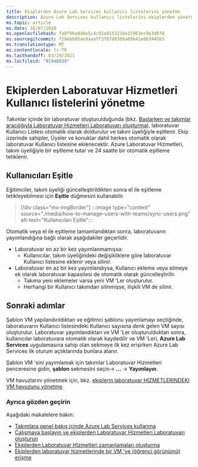 ```yaml
---
title: Ekiplerden Azure Lab Services kullanıcı listelerini yönetme
description: Azure Lab Services kullanıcı listelerini ekiplerden yönetmeyi öğrenin.
ms.topic: article
ms.date: 10/07/2020
ms.openlocfilehash: fa8f96a84be5c4c91e0153216e15963ec0e3d6f8
ms.sourcegitcommit: f28ebb95ae9aaaff3f87d8388a09b41e0b3445b5
ms.translationtype: MT
ms.contentlocale: tr-TR
ms.lasthandoff: 03/29/2021
ms.locfileid: "91946839"
---
```

# <a name="manage-lab-services-user-lists-from-teams"></a>Ekiplerden Laboratuvar Hizmetleri Kullanıcı listelerini yönetme

Takımlar içinde bir laboratuvar oluşturulduğunda (bkz. [Başlarken ve takımlar aracılığıyla Laboratuvar Hizmetleri Laboratuvarı oluşturma](how-to-get-started-create-lab-within-teams.md)), laboratuvar Kullanıcı Listesi otomatik olarak doldurulur ve takım üyeliğiyle eşitlenir. Ekip üzerinde sahipler, Üyeler ve konuklar dahil herkes otomatik olarak laboratuvar Kullanıcı listesine eklenecektir. Azure Laboratuvar Hizmetleri, takım üyeliğiyle bir eşitleme tutar ve 24 saatte bir otomatik eşitleme tetiklenir. 

## <a name="sync-users"></a>Kullanıcıları Eşitle

Eğitimciler, takım üyeliği güncelleştirildikten sonra el ile eşitleme tetikleyebilmesi için **Eşitle** düğmesini kullanabilir. 

> [!div class="mx-imgBorder"]
> :::image type="content" source="./media/how-to-manage-users-with-teams/sync-users.png" alt-text="Kullanıcıları Eşitle":::

Otomatik veya el ile eşitleme tamamlandıktan sonra, laboratuvarın yayımlandığına bağlı olarak aşağıdakiler geçerlidir.

* Laboratuvar en az bir kez yayımlanmamışsa:
    * Kullanıcılar, takım üyeliğindeki değişikliklere göre laboratuvar Kullanıcı listesine eklenir veya silinir. 
* Laboratuvar en az bir kez yayımlandıysa, Kullanıcı ekleme veya silmeye ek olarak laboratuvar kapasitesi de otomatik olarak güncelleştirilir.
    * Takıma yeni eklemeler varsa yeni VM 'Ler oluşturulur.
    * Herhangi bir Kullanıcı takımdan silinmişse, ilişkili VM de silinir.

## <a name="next-steps"></a>Sonraki adımlar

Şablon VM yapılandırıldıktan ve eğitimci şablonu yayımlamayı seçtiğinde, laboratuvarın Kullanıcı listesindeki Kullanıcı sayısına denk gelen VM sayısı oluşturulur. Laboratuvar yayımlandıktan ve VM 'Ler oluşturulduktan sonra, kullanıcılar laboratuvara otomatik olarak kaydedilir ve VM 'Leri, **Azure Lab Services** uygulamasına sahip olan sekmeye ilk kez erişirken Azure Lab Services ilk oturum açtıklarında bunlara atanır. 

Şablon VM 'sini yayımlamak için takımlar Laboratuvar Hizmetleri penceresine gidin, **şablon** sekmesini seçin-> **...**  ->  **Yayımlayın**.

VM havuzlarını yönetmek için, bkz. [ekiplerin laboratuvar HIZMETLERINDEKI VM havuzunu yönetme](how-to-manage-vm-pool-within-teams.md).

### <a name="also-review"></a>Ayrıca gözden geçirin

Aşağıdaki makalelere bakın:

- [Takımlara genel bakış içinde Azure Lab Services kullanma](lab-services-within-teams-overview.md)
- [Çalışmaya başlayın ve ekiplerden Laboratuvar Hizmetleri Laboratuvarı oluşturun](how-to-get-started-create-lab-within-teams.md)
- [Ekiplerden Laboratuvar Hizmetleri zamanlamaları oluşturma](how-to-create-schedules-within-teams.md)
- [Ekiplerden laboratuvar hizmetlerinde bir VM 'ye (öğrenci görünümü) erişme](how-to-access-vm-for-students-within-teams.md)


